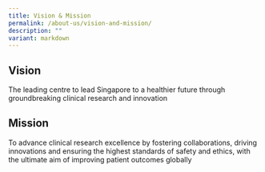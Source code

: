 ```yaml
---
title: Vision & Mission
permalink: /about-us/vision-and-mission/
description: ""
variant: markdown
---
```

Vision
------

The leading centre to lead Singapore to a healthier future through groundbreaking clinical research and innovation

Mission
-------

To advance clinical research excellence by fostering collaborations, driving innovations and ensuring the highest standards of safety and ethics, with the ultimate aim of improving patient outcomes globally